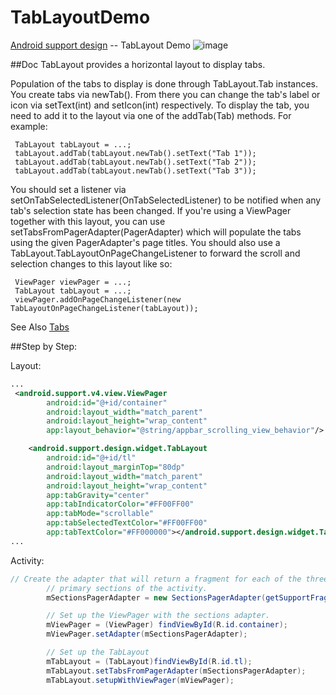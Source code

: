 # TabLayoutDemo
[Android support design](https://developer.android.com/reference/android/support/design/widget/TabLayout.html) -- TabLayout Demo
![image](https://github.com/Mr7Cat/TabLayoutDemo/blob/master/TabLayout/device-2016-01-20-110202.png)

##Doc
TabLayout provides a horizontal layout to display tabs.

Population of the tabs to display is done through TabLayout.Tab instances. You create tabs via newTab(). From there you can change the tab's label or icon via setText(int) and setIcon(int) respectively. To display the tab, you need to add it to the layout via one of the addTab(Tab) methods. For example:
```
 TabLayout tabLayout = ...;
 tabLayout.addTab(tabLayout.newTab().setText("Tab 1"));
 tabLayout.addTab(tabLayout.newTab().setText("Tab 2"));
 tabLayout.addTab(tabLayout.newTab().setText("Tab 3"));
``` 
You should set a listener via setOnTabSelectedListener(OnTabSelectedListener) to be notified when any tab's selection state has been changed.
If you're using a ViewPager together with this layout, you can use setTabsFromPagerAdapter(PagerAdapter) which will populate the tabs using the given PagerAdapter's page titles. You should also use a TabLayout.TabLayoutOnPageChangeListener to forward the scroll and selection changes to this layout like so:
```
 ViewPager viewPager = ...;
 TabLayout tabLayout = ...;
 viewPager.addOnPageChangeListener(new TabLayoutOnPageChangeListener(tabLayout));
 ```
See Also
[Tabs](http://www.google.com/design/spec/components/tabs.html)





##Step by Step:

Layout:
```XML
...
 <android.support.v4.view.ViewPager
        android:id="@+id/container"
        android:layout_width="match_parent"
        android:layout_height="wrap_content"
        app:layout_behavior="@string/appbar_scrolling_view_behavior"/>

    <android.support.design.widget.TabLayout
        android:id="@+id/tl"
        android:layout_marginTop="80dp"
        android:layout_width="match_parent"
        android:layout_height="wrap_content"
        app:tabGravity="center"
        app:tabIndicatorColor="#FF00FF00"
        app:tabMode="scrollable"
        app:tabSelectedTextColor="#FF00FF00"
        app:tabTextColor="#FF000000"></android.support.design.widget.TabLayout>
...
```

Activity:
```JAVA
// Create the adapter that will return a fragment for each of the three
        // primary sections of the activity.
        mSectionsPagerAdapter = new SectionsPagerAdapter(getSupportFragmentManager());

        // Set up the ViewPager with the sections adapter.
        mViewPager = (ViewPager) findViewById(R.id.container);
        mViewPager.setAdapter(mSectionsPagerAdapter);

        // Set up the TabLayout
        mTabLayout = (TabLayout)findViewById(R.id.tl);
        mTabLayout.setTabsFromPagerAdapter(mSectionsPagerAdapter);
        mTabLayout.setupWithViewPager(mViewPager);

```

